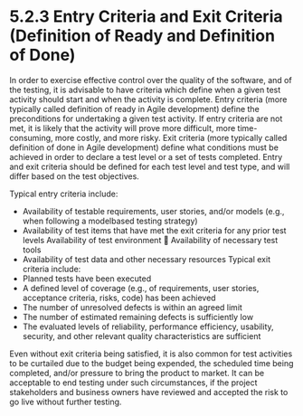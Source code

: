# 5.2.3 Entry Criteria and Exit Criteria \(Definition of Ready and Definition of Done\)

In order to exercise effective control over the quality of the software, and of the testing, it is advisable to have criteria which define when a given test activity should start and when the activity is complete. Entry criteria \(more typically called definition of ready in Agile development\) define the preconditions for undertaking a given test activity. If entry criteria are not met, it is likely that the activity will prove more difficult, more time-consuming, more costly, and more risky. Exit criteria \(more typically called definition of done in Agile development\) define what conditions must be achieved in order to declare a test level or a set of tests completed. Entry and exit criteria should be defined for each test level and test type, and will differ based on the test objectives. 

Typical entry criteria include: 

* Availability of testable requirements, user stories, and/or models \(e.g., when following a modelbased testing strategy\) 
* Availability of test items that have met the exit criteria for any prior test levels Availability of test environment  Availability of necessary test tools 
* Availability of test data and other necessary resources Typical exit criteria include: 
* Planned tests have been executed
* A defined level of coverage \(e.g., of requirements, user stories, acceptance criteria, risks, code\) has been achieved 
* The number of unresolved defects is within an agreed limit 
* The number of estimated remaining defects is sufficiently low 
* The evaluated levels of reliability, performance efficiency, usability, security, and other relevant quality characteristics are sufficient 

Even without exit criteria being satisfied, it is also common for test activities to be curtailed due to the budget being expended, the scheduled time being completed, and/or pressure to bring the product to market. It can be acceptable to end testing under such circumstances, if the project stakeholders and business owners have reviewed and accepted the risk to go live without further testing.

